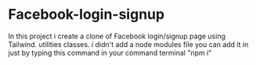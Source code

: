 # Facebook-login-signup
In this project i create a clone of Facebook login/signup page using Tailwind. utilities classes.
i didn't add a node modules file you can add it in just by typing this command in your command terminal "npm i"
